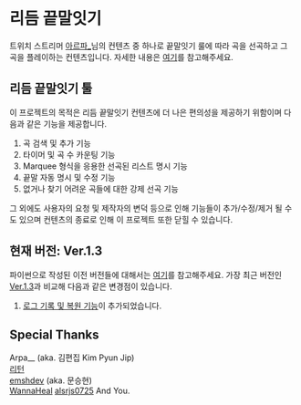 # 리듬 끝말잇기
트위치 스트리머 [아르파_](https://www.twitch.tv/arpa__)님의 컨텐츠 중 하나로 끝말잇기 룰에 따라 곡을 선곡하고 그 곡을 플레이하는 컨텐츠입니다.
자세한 내용은 [여기](https://tgd.kr/s/arpa__/65703090)를 참고해주세요.
## 리듬 끝말잇기 툴
이 프로젝트의 목적은 리듬 끝말잇기 컨텐츠에 더 나은 편의성을 제공하기 위함이며 다음과 같은 기능을 제공합니다.
1. 곡 검색 및 추가 기능
2. 타이머 및 곡 수 카운팅 기능
3. Marquee 형식을 응용한 선곡된 리스트 명시 기능
4. 끝말 자동 명시 및 수정 기능
5. 없거나 찾기 어려운 곡들에 대한 강제 선곡 기능

그 외에도 사용자의 요청 및 제작자의 변덕 등으로 인해 기능들이 추가/수정/제거 될 수도 있으며 컨텐츠의 종료로 인해 이 프로젝트 또한 닫힐 수 있습니다.
## 현재 버전: Ver.1.3
파이썬으로 작성된 이전 버전들에 대해서는 [여기](https://github.com/smh0505/rhythm_relay)를 참고해주세요.
가장 최근 버전인 [Ver.1.3](https://github.com/smh0505/Rhythm-Relay-CSharp/releases/tag/v.1.3)과 비교해 다음과 같은 변경점이 있습니다.
1. [로그 기록 및 복원 기능](https://github.com/smh0505/Rhythm-Relay-CSharp/pull/2)이 추가되었습니다.
## Special Thanks
Arpa__ (aka. 김편집 Kim Pyun Jip)  
[리턴](https://tgd.kr/s/arpa__/65506840)  
[emshdev](https://github.com/smh0505/rhythm_relay/issues/1) (aka. 문승현)  
[WannaHeal](https://github.com/smh0505/rhythm_relay/pull/2)
[alsrjs0725](https://github.com/smh0505/Rhythm-Relay-CSharp/pull/2)
And You.
